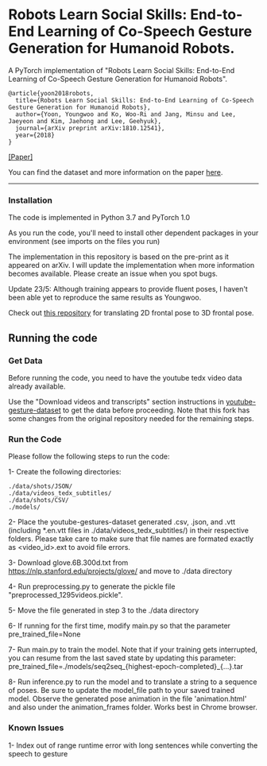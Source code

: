 # Robots Learn Social Skills: End-to-End Learning of Co-Speech Gesture Generation for Humanoid Robots.
A PyTorch implementation of "Robots Learn Social Skills: End-to-End Learning of Co-Speech Gesture Generation for Humanoid Robots". 

    @article{yoon2018robots,
      title={Robots Learn Social Skills: End-to-End Learning of Co-Speech Gesture Generation for Humanoid Robots},
      author={Yoon, Youngwoo and Ko, Woo-Ri and Jang, Minsu and Lee, Jaeyeon and Kim, Jaehong and Lee, Geehyuk},
      journal={arXiv preprint arXiv:1810.12541},
      year={2018}
    }
[[Paper]](https://arxiv.org/pdf/1810.12541.pdf)

You can find the dataset and more information on the paper [here](https://sites.google.com/view/youngwoo-yoon/projects/co-speech-gesture-generation).

----
### Installation
The code is implemented in Python 3.7 and PyTorch 1.0

As you run the code, you'll need to install other dependent packages in your environment (see imports on the files you run)

The implementation in this repository is based on the pre-print as it appeared on arXiv. I will update the implementation when more information becomes available. Please create an issue when you spot bugs. 

Update 23/5: Although training appears to provide fluent poses, I haven't been able yet to reproduce the same results as Youngwoo.

Check out [this repository](https://github.com/pieterwolfert/2d_to_3d_human_pose_converter) for translating 2D frontal pose to 3D frontal pose.

## Running the code
### Get Data
Before running the code, you need to have the youtube tedx video data already available.

Use the "Download videos and transcripts" section instructions in [youtube-gesture-dataset](https://github.com/isibord/youtube-gesture-dataset) to get the data before proceeding. 
Note that this fork has some changes from the original repository needed for the remaining steps.

### Run the Code
Please follow the following steps to run the code:

1- Create the following directories:

	./data/shots/JSON/
	./data/videos_tedx_subtitles/
	./data/shots/CSV/
	./models/

2- Place the youtube-gestures-dataset generated .csv, .json, and .vtt (including *.en.vtt files in ./data/videos_tedx_subtitles/) in their respective folders. Please take care to make sure that file names are formated exactly as <video_id>.ext to avoid file errors.

3- Download glove.6B.300d.txt from https://nlp.stanford.edu/projects/glove/ and move to ./data directory

4- Run preprocessing.py to generate the pickle file "preprocessed_1295videos.pickle".

5- Move the file generated in step 3 to the ./data directory

6- If running for the first time, modify main.py so that the parameter pre_trained_file=None

7- Run main.py to train the model. Note that if your training gets interrupted, you can resume from the last saved state by updating this parameter: pre_trained_file=./models/seq2seq_{highest-epoch-completed}_{...}.tar

8- Run inference.py to run the model and to translate a string to a sequence of poses. Be sure to update the model_file path to your saved trained model. Observe the generated pose animation in the file 'animation.html' and also under the animation_frames folder. Works best in Chrome browser.

### Known Issues
1- Index out of range runtime error with long sentences while converting the speech to gesture
